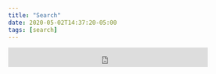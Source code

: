 ```yaml
---
title: "Search"
date: 2020-05-02T14:37:20-05:00
tags: [search]
---
```


<script async src="https://cse.google.com/cse.js?cx=002628345734486743321:hm00ksbqggw"></script>
<div class="gcse-search"></div>


<iframe src="https://duckduckgo.com/search.html?site=https://jasonmurray.org/&prefill=Search DuckDuckGo" style="overflow:hidden;margin:0;padding:0;width:408px;height:40px;" frameborder="0"></iframe>